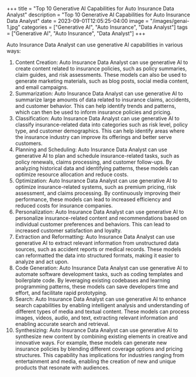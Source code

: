 +++
title = "Top 10 Generative AI Capabilities for Auto Insurance Data Analyst"
description = "Top 10 Generative AI Capabilities for Auto Insurance Data Analyst"
date = 2023-09-01T12:05:25-04:00
image = "/images/genai-1.jpg"
categories = ["Generative AI", "Auto Insurance", "Data Analyst"]
tags = ["Generative AI", "Auto Insurance", "Data Analyst"]
+++

Auto Insurance Data Analyst can use generative AI capabilities in various ways:

1. Content Creation: Auto Insurance Data Analyst can use generative AI to create content related to insurance policies, such as policy summaries, claim guides, and risk assessments. These models can also be used to generate marketing materials, such as blog posts, social media content, and email campaigns.
2. Summarization: Auto Insurance Data Analyst can use generative AI to summarize large amounts of data related to insurance claims, accidents, and customer behavior. This can help identify trends and patterns, which can then be used to inform insurance policies and pricing.
3. Classification: Auto Insurance Data Analyst can use generative AI to classify insurance-related data into categories such as risk level, policy type, and customer demographics. This can help identify areas where the insurance industry can improve its offerings and better serve customers.
4. Planning and Scheduling: Auto Insurance Data Analyst can use generative AI to plan and schedule insurance-related tasks, such as policy renewals, claims processing, and customer follow-ups. By analyzing historical data and identifying patterns, these models can optimize resource allocation and reduce costs.
5. Optimization: Auto Insurance Data Analyst can use generative AI to optimize insurance-related systems, such as premium pricing, risk assessment, and claims processing. By continuously improving their performance, these models can lead to increased efficiency and reduced costs for insurance companies.
6. Personalization: Auto Insurance Data Analyst can use generative AI to personalize insurance-related content and recommendations based on individual customer preferences and behaviors. This can lead to increased customer satisfaction and loyalty.
7. Extraction and Reformatting: Auto Insurance Data Analyst can use generative AI to extract relevant information from unstructured data sources, such as accident reports or medical records. These models can reformatted the data into structured formats, making it easier to analyze and act upon.
8. Code Generation: Auto Insurance Data Analyst can use generative AI to automate software development tasks, such as coding templates and boilerplate code. By leveraging existing codebases and learning programming patterns, these models can save developers time and effort, and facilitate rapid prototyping.
9. Search: Auto Insurance Data Analyst can use generative AI to enhance search capabilities by enabling intelligent analysis and understanding of different types of media and textual content. These models can process images, videos, audio, and text, extracting relevant information and enabling accurate search and retrieval.
10. Synthesizing: Auto Insurance Data Analyst can use generative AI to synthesize new content by combining existing elements in creative and innovative ways. For example, these models can generate new insurance policies by blending different coverage options and pricing structures. This capability has implications for industries ranging from entertainment and media, enabling the creation of new and unique products that resonate with audiences.
